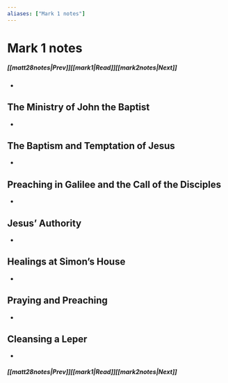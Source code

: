```yaml
---
aliases: ["Mark 1 notes"]
---
```

# Mark 1 notes
##### <span class=arrow-left></span>[[matt28notes|Prev]]<span class=navigation-separator></span>[[mark1|Read]]<span class=navigation-separator></span>[[mark2notes|Next]]<span class=arrow-right></span>
- 
## The Ministry of John the Baptist
- 
## The Baptism and Temptation of Jesus
- 
## Preaching in Galilee and the Call of the Disciples
- 
## Jesus’ Authority
- 
## Healings at Simon’s House
- 
## Praying and Preaching
- 
## Cleansing a Leper
- 
##### <span class=arrow-left></span>[[matt28notes|Prev]]<span class=navigation-separator></span>[[mark1|Read]]<span class=navigation-separator></span>[[mark2notes|Next]]<span class=arrow-right></span>